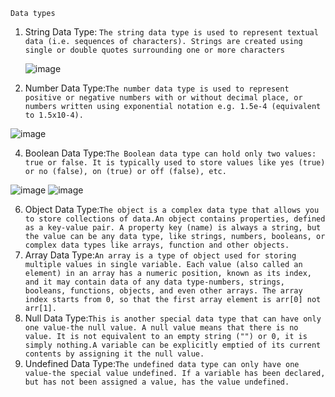 `Data types`
1. String Data Type: `The string data type is used to represent textual data (i.e. sequences of characters). Strings are created using single or double quotes surrounding one or more characters`

    ![image](https://user-images.githubusercontent.com/34305933/111957893-fa25c580-8ac2-11eb-8556-99bf62e62d61.png)

2. Number Data Type:`The number data type is used to represent positive or negative numbers with or without decimal place, or numbers written using exponential notation e.g. 1.5e-4 (equivalent to 1.5x10-4).`

![image](https://user-images.githubusercontent.com/34305933/111958044-2b9e9100-8ac3-11eb-9c5e-13cb1a3ae2d5.png)

4. Boolean Data Type:`The Boolean data type can hold only two values: true or false. It is typically used to store values like yes (true) or no (false), on (true) or off (false), etc.`

![image](https://user-images.githubusercontent.com/34305933/111958186-538df480-8ac3-11eb-948e-0f1625f28bd0.png)
![image](https://user-images.githubusercontent.com/34305933/111958207-5852a880-8ac3-11eb-821f-12d37c3a6375.png)


6. Object Data Type:`The object is a complex data type that allows you to store collections of data.An object contains properties, defined as a key-value pair. A property key (name) is always a string, but the value can be any data type, like strings, numbers, booleans, or complex data types like arrays, function and other objects.`
7. Array Data Type:`An array is a type of object used for storing multiple values in single variable. Each value (also called an element) in an array has a numeric position, known as its index, and it may contain data of any data type-numbers, strings, booleans, functions, objects, and even other arrays. The array index starts from 0, so that the first array element is arr[0] not arr[1].`
8. Null Data Type:`This is another special data type that can have only one value-the null value. A null value means that there is no value. It is not equivalent to an empty string ("") or 0, it is simply nothing.A variable can be explicitly emptied of its current contents by assigning it the null value.`
9. Undefined Data Type:`The undefined data type can only have one value-the special value undefined. If a variable has been declared, but has not been assigned a value, has the value undefined.`


```js 

```
